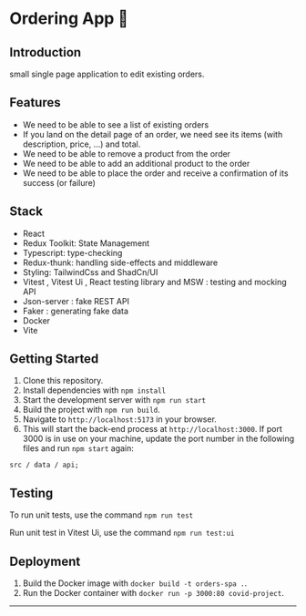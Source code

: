 # Ordering App 🛒

## **Introduction**

small single page application to edit existing orders.

## Features

- We need to be able to see a list of existing orders
- If you land on the detail page of an order, we need see its items (with description, price, ...) and total.
- We need to be able to remove a product from the order
- We need to be able to add an additional product to the order
- We need to be able to place the order and receive a confirmation of its success (or failure)

## Stack

- React
- Redux Toolkit: State Management
- Typescript: type-checking
- Redux-thunk: handling side-effects and middleware
- Styling: TailwindCss and ShadCn/UI
- Vitest , Vitest Ui , React testing library and MSW : testing and mocking API
- Json-server : fake REST API
- Faker : generating fake data
- Docker
- Vite

## Getting Started

1. Clone this repository.
2. Install dependencies with `npm install`
3. Start the development server with `npm run start`
4. Build the project with `npm run build`.
5. Navigate to `http://localhost:5173` in your browser.
6. This will start the back-end process at `http://localhost:3000`. If port 3000 is in use on your machine, update the port number in the following files and run `npm start` again:

```tsx
src / data / api;
```

## Testing

To run unit tests, use the command `npm run test`

Run unit test in Vitest Ui, use the command `npm run test:ui`

## Deployment

1. Build the Docker image with `docker build -t orders-spa .`.
2. Run the Docker container with `docker run -p 3000:80 covid-project`.

---
